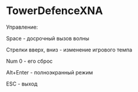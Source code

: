 # TowerDefenceXNA
Управление: 

Space - досрочный вызов волны

Стрелки вверх, вниз - изменение игрового темпа

Num 0 - его сброс

Alt+Enter - полноэкранный режим

ESC - выход
